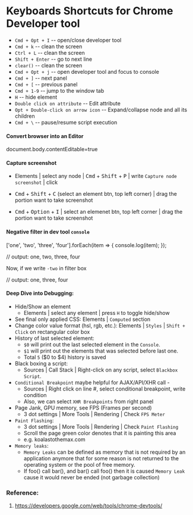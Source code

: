 # Keyboards Shortcuts for Chrome Developer tool
* `Cmd + Opt + I`                    -- open/close developer tool
* `Cmd + k`                          -- clean the screen
* `Ctrl + L`                         -- clean the screen
* `Shift + Enter`                    -- go to next line
* `clear()`                          -- clean the  screen
* `Cmd + Opt + j`                    -- open developer tool and focus to console
* `Cmd + ]`                          -- next panel
* `Cmd + [`                          -- previous panel
* `Cmd + 1-9`                        -- jump to the window tab
* `H`                                -- hide element
* `Double click on attribute`        -- Edit attribute
* `Opt + Double-click on arrow icon` -- Expand/collapse node and all its children
* `Cmd + \`                          -- pause/resume script execution



#### Convert browser into an Editor
  document.body.contentEditable=true

#### Capture screenshot
* Elements | select any node | <kbd>Cmd</kbd> + <kbd>Shift</kbd> + <kbd>P</kbd> | write `Capture node screenshot` | click 

* <kbd>Cmd</kbd> + <kbd>Shift</kbd> + <kbd>C</kbd> (select an element btn, top left corner) | drag the portion want to take screenshot

* <kbd>Cmd</kbd> + <kbd>Option</kbd> + <kbd>I</kbd> | select an elemenet btn, top left corner | drag the portion want to take screenshot

#### Negative filter in dev tool `console`

['one', 'two', 'three', 'four'].forEach(item => {
	console.log(item);
});

// output:  one, two, three, four

Now, if we write `-two` in filter box

// output:  one, three, four

#### Deep Dive into Debugging:

- Hide/Show an element
  - Elements | select any element | press `H` to toggle hide/show
- See final only applied CSS: Elements | `Computed` section
- Change color value format (hsl, rgb, etc.): Elements | `Styles` | `Shift + Click` on rectangular color box
- History of last selected element:
  - `$0` will print out the last selected element in the `Console`. 
  - `$1` will print out the elements that was selected before last one. 
  - Total `5`  ($0 to $4) history is saved
- Black boxing a script:
  - Sources | Call Stack | Right-click on any script, select `Blackbox Script`.
- `Conditional Breakpoint` maybe helpful for AJAX/API/XHR call - 
  - Sources | Right click on line #, select conditional breakpoint, write condition
  - Also, we can select `XHR Breakpoints` from right panel
- Page Jank, GPU memory, see FPS (Frames per second)
  - 3 dot settings | More Tools | Rendering | Check `FPS Meter`
- `Paint Flashing`:
  - 3 dot settings | More Tools | Rendering | Check `Paint Flashing`
  - Scroll the page green color denotes that it is painting this area
  - e.g. koalastothemax.com
- `Memory leaks`:
  - `Memory Leaks` can be defined as memory that is not required by an application anymore that for some reason is not returned to the operating system or the pool of free memory.
  - If foo() call bar(), and bar() call foo() then it is caused `Memory Leak` cause it would never be ended (not garbage collection)

### Reference:
1. https://developers.google.com/web/tools/chrome-devtools/